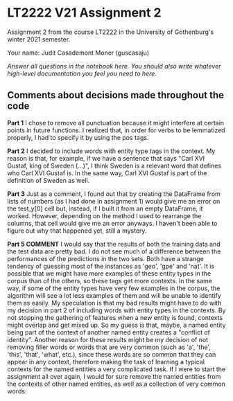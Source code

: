 # LT2222 V21 Assignment 2

Assignment 2 from the course LT2222 in the University of Gothenburg's winter 2021 semester.

Your name: Judit Casademont Moner (guscasaju)

*Answer all questions in the notebook here. You should also write whatever high-level documentation you feel you need to here.*

## Comments about decisions made throughout the code

**Part 1**
I chose to remove all punctuation because it might interfere at certain points in future functions.
I realized that, in order for verbs to be lemmatized properly, I had to specify it by using the pos tags.

**Part 2**
I decided to include words with entity type tags in the context. My reason is that, for example, if we have a sentence that says "Carl XVI Gustaf, king of Sweden (...)", I think Sweden is a relevant word that defines who Carl XVI Gustaf is. In the same way, Carl XVI Gustaf is part of the definition of Sweden as well.

**Part 3**
Just as a comment, I found out that by creating the DataFrame from lists of numbers (as I had done in assignment 1) would give me an error on the test_y[0] cell but, instead, if I built it from an empty DataFrame, it worked. However, depending on the method I used to rearrange the columns, that cell would give me an error anyways. I haven't been able to figure out why that happened yet, still a mystery.

**Part 5 COMMENT**
I would say that the results of both the training data and the test data are pretty bad. I do not see much of a difference between the performances of the predictions in the two sets. Both have a strange tendency of guessing most of the instances as 'geo', 'gpe' and 'nat'. It is possible that we might have more examples of these entity types in the corpus than of the others, so these tags get more contexts. In the same way, if some of the entity types have very few examples in the corpus, the algorithm will see a lot less examples of them and will be unable to identify them as easily.
My speculation is that my bad results might have to do with my decision in part 2 of including words with entity types in the contexts. By not stopping the gathering of features when a new entity is found, contexts might overlap and get mixed up. So my guess is that, maybe, a named entity being part of the context of another named entity creates a "conflict of identity". Another reason for these results might be my decision of not removing filler words or words that are very common (such as 'a', 'the', 'this', 'that', 'what', etc.), since these words are so common that they can appear in any context, therefore making the task of learning a typical contexts for the named entities a very complicated task.
If I were to start the assignment all over again, I would for sure remove the named entities from the contexts of other named entities, as well as a collection of very common words.